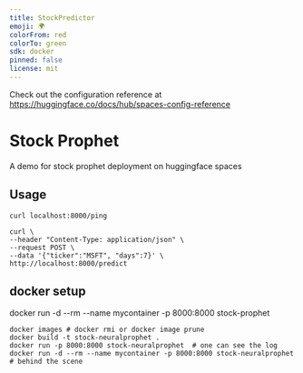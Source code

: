 ```yaml
---
title: StockPredictor
emoji: 🌍
colorFrom: red
colorTo: green
sdk: docker
pinned: false
license: mit
---
```


Check out the configuration reference at https://huggingface.co/docs/hub/spaces-config-reference


# Stock Prophet

A demo for stock prophet deployment on huggingface spaces

## Usage
```
curl localhost:8000/ping

curl \
--header "Content-Type: application/json" \
--request POST \
--data '{"ticker":"MSFT", "days":7}' \
http://localhost:8000/predict
```

## docker setup 
docker run -d --rm --name mycontainer -p 8000:8000 stock-prophet
```
docker images # docker rmi or docker image prune
docker build -t stock-neuralprophet .
docker run -p 8000:8000 stock-neuralprophet  # one can see the log
docker run -d --rm --name mycontainer -p 8000:8000 stock-neuralprophet   # behind the scene
```
